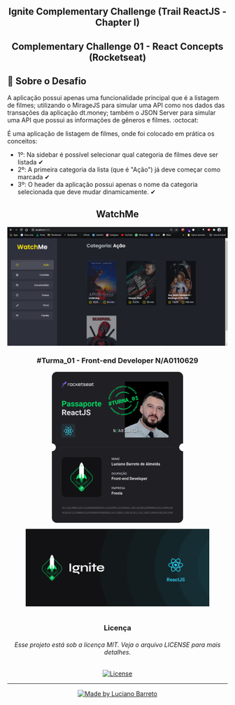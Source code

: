 # <h2 align="center">Ignite Complementary Challenge (Trail ReactJS - Chapter I)</h2>

<h2 align="center">Complementary Challenge 01 - React Concepts (Rocketseat)</h2>

## 📑 Sobre o Desafio
<p>A aplicação possui apenas uma funcionalidade principal que é a listagem de filmes; 
utilizando o MirageJS para simular uma API como nos dados das transações da aplicação dt.money; 
também o JSON Server para simular uma API que possui as informações de gêneros e filmes. :octocat:</p>

<p>É uma aplicação de listagem de filmes, onde foi colocado em prática os conceitos:</p>

* 1º: Na sidebar é possível selecionar qual categoria de filmes deve ser listada ✔
* 2º: A primeira categoria da lista (que é "Ação") já deve começar como marcada ✔
* 3º: O header da aplicação possui apenas o nome da categoria selecionada que deve mudar dinamicamente. ✔

<h2 align="center">WatchMe</h2>
<p align="center">
  <kbd><img align="center" src="watchme.png" width="800"/></kbd>
</p>

<h3 align="center">#Turma_01 - Front-end Developer N/A0110629</h3>

<p align="center">
  <kbd><img align="center" src="Passaporte-react-js.png" width="300"/></kbd>
</p>

<p align="center">
  <kbd><img align="center" src="ignite.png" alt="Logo do Ignite/ReactJS" width="420"/></kbd>
</p>

#

<h3 align="center">Licença</h3>
<h6 align="center">Esse projeto está sob a licença MIT. Veja o arquivo LICENSE para mais detalhes.</h6>


<p align="center">  
  <a href="https://github.com/Lucianobarretto/Ignite_reactjs_chapter01_complementary_challenge/blob/main/LICENSE.md">
    <img alt="License" src="https://img.shields.io/badge/LICENSE-MIT-orange">
  </a>
</p>

---

<p align="center">  
  <a href="https://www.linkedin.com/in/lucianobalmeida/">
    <img alt="Made by Luciano Barreto" src="https://img.shields.io/badge/Made%20by-Luciano%20Barreto-blue">
  </a>  
</p>
